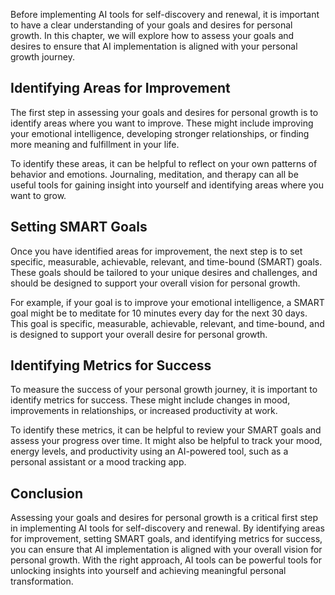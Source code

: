 
Before implementing AI tools for self-discovery and renewal, it is important to have a clear understanding of your goals and desires for personal growth. In this chapter, we will explore how to assess your goals and desires to ensure that AI implementation is aligned with your personal growth journey.

Identifying Areas for Improvement
---------------------------------

The first step in assessing your goals and desires for personal growth is to identify areas where you want to improve. These might include improving your emotional intelligence, developing stronger relationships, or finding more meaning and fulfillment in your life.

To identify these areas, it can be helpful to reflect on your own patterns of behavior and emotions. Journaling, meditation, and therapy can all be useful tools for gaining insight into yourself and identifying areas where you want to grow.

Setting SMART Goals
-------------------

Once you have identified areas for improvement, the next step is to set specific, measurable, achievable, relevant, and time-bound (SMART) goals. These goals should be tailored to your unique desires and challenges, and should be designed to support your overall vision for personal growth.

For example, if your goal is to improve your emotional intelligence, a SMART goal might be to meditate for 10 minutes every day for the next 30 days. This goal is specific, measurable, achievable, relevant, and time-bound, and is designed to support your overall desire for personal growth.

Identifying Metrics for Success
-------------------------------

To measure the success of your personal growth journey, it is important to identify metrics for success. These might include changes in mood, improvements in relationships, or increased productivity at work.

To identify these metrics, it can be helpful to review your SMART goals and assess your progress over time. It might also be helpful to track your mood, energy levels, and productivity using an AI-powered tool, such as a personal assistant or a mood tracking app.

Conclusion
----------

Assessing your goals and desires for personal growth is a critical first step in implementing AI tools for self-discovery and renewal. By identifying areas for improvement, setting SMART goals, and identifying metrics for success, you can ensure that AI implementation is aligned with your overall vision for personal growth. With the right approach, AI tools can be powerful tools for unlocking insights into yourself and achieving meaningful personal transformation.
